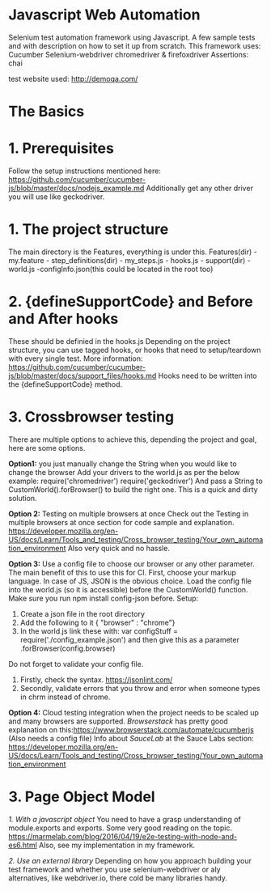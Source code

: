 # Javascript Web Automation


Selenium test automation framework using Javascript. A few sample tests and with description on how to set it up from scratch.
This framework uses:
Cucumber
Selenium-webdriver
chromedriver & firefoxdriver
Assertions: chai

test website used: http://demoqa.com/


# The Basics
# 1. Prerequisites
Follow the setup instructions mentioned here: https://github.com/cucumber/cucumber-js/blob/master/docs/nodejs_example.md
Additionally get any other driver you will use like geckodriver.
# 1. The project structure
The main directory is the Features, everything is under this.
Features(dir)
    - my.feature
    - step_definitions(dir)
            - my_steps.js
            - hooks.js
    - support(dir)
            - world.js
            -configInfo.json(this could be located in the root too)

# 2. {defineSupportCode} and Before and After hooks
These should be definied in the hooks.js
Depending on the project structure, you can use tagged hooks, or hooks that need to setup/teardown with every single test. 
More information: 
https://github.com/cucumber/cucumber-js/blob/master/docs/support_files/hooks.md
Hooks need to be written into the {defineSupportCode} method. 

# 3. Crossbrowser testing
There are multiple options to achieve this, depending the project and goal, here are some options. 

**Option1:** you just manually change the String when you would like to change the browser
Add your drivers to the world.js as per the below example:
require('chromedriver')
require('geckodriver')
And pass a String to  CustomWorld().forBrowser() to build the right one. 
This is a quick and dirty solution. 

**Option 2:** Testing on multiple browsers at once
Check out the Testing in multiple browsers at once section for code sample and explanation. 
https://developer.mozilla.org/en-US/docs/Learn/Tools_and_testing/Cross_browser_testing/Your_own_automation_environment
Also very quick and no hassle. 

**Option 3:** Use a config file to choose our browser or any other parameter.
The main benefit of this to use this for CI. 
First, choose your markup language. In case of JS, JSON is the obvious choice. 
Load the config file into the world.js (so it is accessible) before the CustomWorld() function. 
Make sure you run npm install config-json before. 
Setup:
1. Create a json file in the root directory
2. Add the following to it
{ "browser" : "chrome"}
3. In the world.js link these with: var configStuff = require('./config_example.json')
and then give this as a parameter .forBrowser(config.browser)

Do not forget to validate your config file. 
1. Firstly, check the syntax. https://jsonlint.com/
2. Secondly, validate errors that you throw and error when someone types in chrm instead of chrome. 

**Option 4:** Cloud testing integration when the project needs to be scaled up and many browsers are supported. 
_Browserstack_ has pretty good explanation on this:https://www.browserstack.com/automate/cucumberjs
(Also needs a config file)
Info about _SauceLab_ at the Sauce Labs section:
https://developer.mozilla.org/en-US/docs/Learn/Tools_and_testing/Cross_browser_testing/Your_own_automation_environment

# 3. Page Object Model
_1. With a javascript object_
You need to have a grasp understanding of module.exports and exports. 
Some very good reading on the topic. 
https://marmelab.com/blog/2016/04/19/e2e-testing-with-node-and-es6.html
Also, see my implementation in my framework. 


_2. Use an external library_
Depending on how you approach building your test framework and whether you use selenium-webdriver or aly alternatives, 
like webdriver.io, there cold be many libraries handy. 
